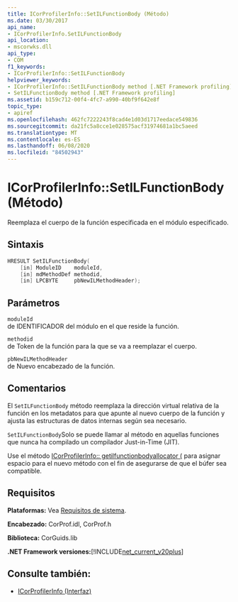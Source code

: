 ```yaml
---
title: ICorProfilerInfo::SetILFunctionBody (Método)
ms.date: 03/30/2017
api_name:
- ICorProfilerInfo.SetILFunctionBody
api_location:
- mscorwks.dll
api_type:
- COM
f1_keywords:
- ICorProfilerInfo::SetILFunctionBody
helpviewer_keywords:
- ICorProfilerInfo::SetILFunctionBody method [.NET Framework profiling]
- SetILFunctionBody method [.NET Framework profiling]
ms.assetid: b159c712-00f4-4fc7-a990-40bf9f642e8f
topic_type:
- apiref
ms.openlocfilehash: 462fc7222243f8cad4e1d03d1717eedace549836
ms.sourcegitcommit: da21fc5a8cce1e028575acf31974681a1bc5aeed
ms.translationtype: MT
ms.contentlocale: es-ES
ms.lasthandoff: 06/08/2020
ms.locfileid: "84502943"
---
```

# <a name="icorprofilerinfosetilfunctionbody-method"></a>ICorProfilerInfo::SetILFunctionBody (Método)
Reemplaza el cuerpo de la función especificada en el módulo especificado.  
  
## <a name="syntax"></a>Sintaxis  
  
```cpp  
HRESULT SetILFunctionBody(  
    [in] ModuleID    moduleId,  
    [in] mdMethodDef methodid,  
    [in] LPCBYTE     pbNewILMethodHeader);  
```  
  
## <a name="parameters"></a>Parámetros  
 `moduleId`  
 de IDENTIFICADOR del módulo en el que reside la función.  
  
 `methodid`  
 de Token de la función para la que se va a reemplazar el cuerpo.  
  
 `pbNewILMethodHeader`  
 de Nuevo encabezado de la función.  
  
## <a name="remarks"></a>Comentarios  
 El `SetILFunctionBody` método reemplaza la dirección virtual relativa de la función en los metadatos para que apunte al nuevo cuerpo de la función y ajusta las estructuras de datos internas según sea necesario.  
  
 `SetILFunctionBody`Solo se puede llamar al método en aquellas funciones que nunca ha compilado un compilador Just-in-Time (JIT).  
  
 Use el método [ICorProfilerInfo:: getilfunctionbodyallocator (](icorprofilerinfo-getilfunctionbodyallocator-method.md) para asignar espacio para el nuevo método con el fin de asegurarse de que el búfer sea compatible.  
  
## <a name="requirements"></a>Requisitos  
 **Plataformas:** Vea [Requisitos de sistema](../../get-started/system-requirements.md).  
  
 **Encabezado:** CorProf.idl, CorProf.h  
  
 **Biblioteca:** CorGuids.lib  
  
 **.NET Framework versiones:**[!INCLUDE[net_current_v20plus](../../../../includes/net-current-v20plus-md.md)]  
  
## <a name="see-also"></a>Consulte también:

- [ICorProfilerInfo (Interfaz)](icorprofilerinfo-interface.md)
